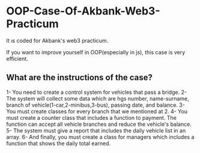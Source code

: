 # OOP-Case-Of-Akbank-Web3-Practicum

It ıs coded for Akbank's web3 practicum. 

If you want to improve yourself in OOP(especially in js), this case is very efficient. 

## What are the instructions of the case?
1- You need to create a control system for vehicles that pass a  bridge. 
2- The system will collect some data which are hgs number, name-surname, branch of vehicle(1-car,2-minibus,3-bus), passing date, and balance.
3- You must create classes for every branch that we mentioned at 2.
4- You must create a counter class that includes a function to payment. The function can accept all vehicle branches and reduce the vehicle's balance.
5- The system must give a report that includes the daily vehicle list in an array.
6- And finally, you must create a class for managers which includes a function that shows the daily total earned.




